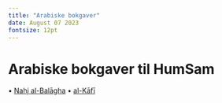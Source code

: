 ```yaml
---
title: "Arabiske bokgaver"
date: August 07 2023
fontsize: 12pt
---
```


# Arabiske bokgaver til HumSam


&bull; [Nahj al-Balāgha](/001_nahj_al-balagha.md)
&bull; [al-Kāfī](/)
